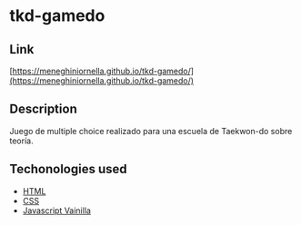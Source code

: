 # tkd-gamedo
## Link
[https://meneghiniornella.github.io/tkd-gamedo/](https://meneghiniornella.github.io/tkd-gamedo/)

## Description
Juego de multiple choice realizado para una escuela de Taekwon-do sobre teoría.

## Techonologies used
- [HTML](https://lenguajehtml.com)
- [CSS](https://lenguajecss.com)
- [Javascript Vainilla](https://lenguajejs.com)